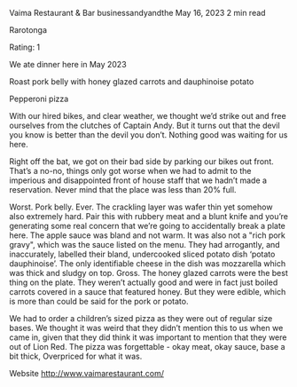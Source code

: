 Vaima Restaurant & Bar
businessandyandthe
May 16, 2023
2 min read


Rarotonga

Rating: 1

We ate dinner here in May 2023

Roast pork belly with honey glazed carrots and dauphinoise potato  

Pepperoni pizza

With our hired bikes, and clear weather, we thought we’d strike out and free ourselves from the clutches of Captain Andy. But it turns out that the devil you know is better than the devil you don’t. Nothing good was waiting for us here. 

Right off the bat, we got on their bad side by parking our bikes out front. That’s a no-no, things only got worse when we had to admit to the imperious and disappointed front of house staff that we hadn’t made a reservation. Never mind that the place was less than 20% full. 

Worst. Pork belly. Ever. The crackling layer was wafer thin yet somehow also extremely hard. Pair this with rubbery meat and a blunt knife and you’re generating some real concern that we’re going to accidentally break a plate here. The apple sauce was bland and not warm. It was also not a "rich pork gravy", which was the sauce listed on the menu. They had arrogantly, and inaccurately, labelled their bland, undercooked sliced potato dish ‘potato dauphinoise’. The only identifiable cheese in the dish was mozzarella which was thick and sludgy on top. Gross. The honey glazed carrots were the best thing on the plate. They weren’t actually good and were in fact just boiled carrots covered in a sauce that featured honey. But they were edible, which is more than could be said for the pork or potato. 

We had to order a children’s sized pizza as they were out of regular size bases. We thought it was weird that they didn’t mention this to us when we came in, given that they did think it was important to mention that they were out of Lion Red. The pizza was forgettable - okay meat, okay sauce, base a bit thick, Overpriced for what it was. 

Website http://www.vaimarestaurant.com/